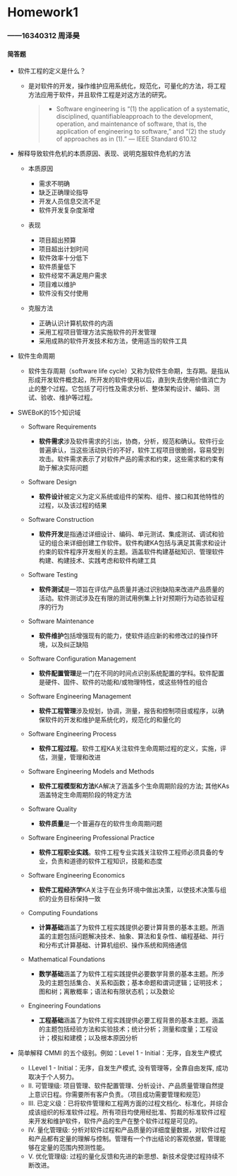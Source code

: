 # Homework1

###                                      ——16340312 周泽昊

####   简答题

* 软件工程的定义是什么？

  * 是对软件的开发，操作维护应用系统化，规范化，可量化的方法，将工程方法应用于软件，并且软件工程是对这方法的研究。

    > - Software engineering is “(1) the application of a systematic, disciplined, quantifiableapproach to the development, operation, and maintenance of software, that is, the application of engineering to software,” and “(2) the study of approaches as in (1).” –– IEEE Standard 610.12

* 解释导致软件危机的本质原因、表现、说明克服软件危机的方法

  * 本质原因

    * 需求不明确
    * 缺乏正确理论指导
    * 开发人员信息交流不足
    * 软件开发复杂度渐增

  * 表现
    * 项目超出预算
    * 项目超出计划时间
    *  软件效率十分低下
    * 软件质量低下
    * 软件经常不满足用户需求
    * 项目难以维护
    * 软件没有交付使用
  * 克服方法
    * 正确认识计算机软件的内涵
    * 采用工程项目管理方法实施软件的开发管理
    * 采用成熟的软件开发技术和方法，使用适当的软件工具

* 软件生命周期

  * 软件生存周期（software life cycle）又称为软件生命期，生存期。是指从形成开发软件概念起，所开发的软件使用以后，直到失去使用价值消亡为止的整个过程。它包括了可行性及需求分析、整体架构设计、编码、测试、验收、维护等过程。

* SWEBoK的15个知识域

  * Software Requirements

    * **软件需求**涉及软件需求的引出，协商，分析，规范和确认。软件行业普遍承认，当这些活动执行的不好，软件工程项目很脆弱，容易受到攻击。软件需求表示了对软件产品的需求和约束，这些需求和约束有助于解决实际问题
  * Software Design

    * **软件设计**被定义为定义系统或组件的架构、组件、接口和其他特性的过程，以及该过程的结果
  * Software Construction

    * **软件开发**是指通过详细设计、编码、单元测试、集成测试、调试和验证的组合来详细创建工作软件。软件构建KA包括与满足其需求和设计约束的软件程序开发相关的主题。涵盖软件构建基础知识、管理软件构建、构建技术、实践考虑和软件构建工具
  * Software Testing

    * **软件测试**是一项旨在评估产品质量并通过识别缺陷来改进产品质量的活动。软件测试涉及在有限的测试用例集上针对预期行为动态验证程序的行为
  * Software Maintenance

    * **软件维护**包括增强现有的能力，使软件适应新的和修改过的操作环境，以及纠正缺陷
  * Software Configuration Management 

    * **软件配置管理**是一门在不同的时间点识别系统配置的学科。软件配置是硬件、固件、软件的功能和/或物理特性，或这些特性的组合
  * Software Engineering Management

    * **软件工程管理**涉及规划，协调，测量，报告和控制项目或程序，以确保软件的开发和维护是系统化的，规范化的和量化的
  * Software Engineering Process
    * **软件工程过程**。软件工程KA关注软件生命周期过程的定义，实施，评估，测量，管理和改进
  * Software Engineering Models and Methods
    * **软件工程模型和方法**KA解决了涵盖多个生命周期阶段的方法; 其他KAs涵盖特定生命周期阶段的特定方法
  * Software Quality
    * **软件质量**是一个普遍存在的软件生命周期问题
  * Software Engineering Professional Practice 
    * **软件工程职业实践**。软件工程专业实践关注软件工程师必须具备的专业，负责和道德的软件工程知识，技能和态度
  * Software Engineering Economics
    * **软件工程经济学**KA关注于在业务环境中做出决策，以使技术决策与组织的业务目标保持一致
  * Computing Foundations
    * **计算基础**涵盖了为软件工程实践提供必要计算背景的基本主题。所涵盖的主题包括问题解决技术、抽象、算法和复杂性、编程基础、并行和分布式计算基础、计算机组织、操作系统和网络通信
  * Mathematical Foundations
    * **数学基础**涵盖了为软件工程实践提供必要数学背景的基本主题。所涉及的主题包括集合、关系和函数；基本命题和谓词逻辑；证明技术；图和树；离散概率；语法和有限状态机；以及数论
  * Engineering Foundations
    * **工程基础**涵盖了为软件工程实践提供必要工程背景的基本主题。涵盖的主题包括经验方法和实验技术；统计分析；测量和度量；工程设计；模拟和建模；以及根本原因分析

* 简单解释 CMMI 的五个级别。例如：Level 1 - Initial：无序，自发生产模式

  * I.Level 1 - Initial：无序，自发生产模式, 没有管理等，全靠自由发挥, 成功取决于个人努力。
  * II. 可管理级: 项目管理、软件配置管理、分析设计、产品质量管理自然提上意识日程。你需要所有客户负责。（项目成功需要管理和规范）
  * III. 已定义级：已将软件管理和工程两方面的过程文档化、标准化，并综合成该组织的标准软件过程。所有项目均使用经批准、剪裁的标准软件过程来开发和维护软件，软件产品的生产在整个软件过程是可见的。
  * IV. 量化管理级: 分析对软件过程和产品质量的详细度量数据，对软件过程和产品都有定量的理解与控制。管理有一个作出结论的客观依据，管理能够在定量的范围内预测性能。
  * V. 优化管理级: 过程的量化反馈和先进的新思想、新技术促使过程持续不断改进。

